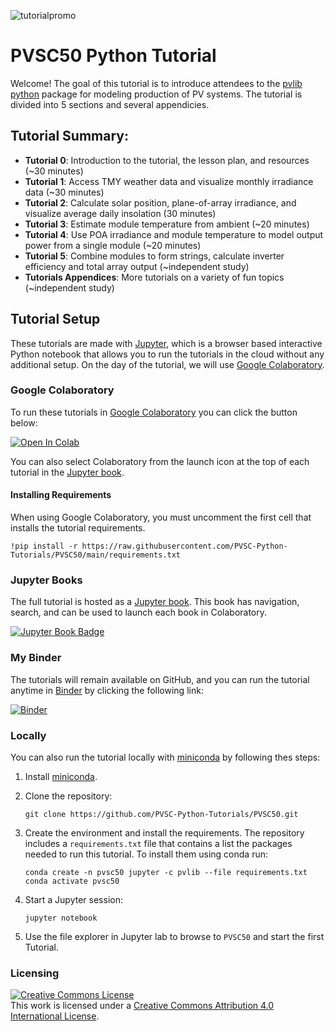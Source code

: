 ![tutorialpromo](images/tutorial_banner.PNG)

# PVSC50 Python Tutorial
Welcome! The goal of this tutorial is to introduce attendees to the
[pvlib python](https://pvlib-python.readthedocs.io/) package for modeling
production of PV systems. The tutorial is divided into 5 sections and several
appendicies.

## Tutorial Summary:
* **Tutorial 0**: Introduction to the tutorial, the lesson plan, and resources (~30 minutes)
* **Tutorial 1**: Access TMY weather data and visualize monthly irradiance data (~30 minutes)
* **Tutorial 2**: Calculate solar position, plane-of-array irradiance, and
  visualize average daily insolation (30 minutes)
* **Tutorial 3**: Estimate module temperature from ambient (~20 minutes)
* **Tutorial 4**: Use POA irradiance and module temperature to model output power
  from a single module (~20 minutes)
* **Tutorial 5**: Combine modules to form strings, calculate inverter efficiency
  and total array output (~independent study)
* **Tutorials Appendices**: More tutorials on a variety of fun topics (~independent study)

## Tutorial Setup
These tutorials are made with [Jupyter](https://jupyter.org), which is a
browser based interactive Python notebook that allows you to run the tutorials
in the cloud without any additional setup. On the day of the tutorial, we will
use [Google Colaboratory](https://colab.research.google.com/).

### Google Colaboratory
To run these tutorials in [Google Colaboratory](https://colab.research.google.com/)
you can click the button below:

<a target="_blank" href="https://colab.research.google.com/github/PVSC-Python-Tutorials/PVSC50/blob/main/Tutorial%200%20-%20Overview.ipynb">
  <img src="https://colab.research.google.com/assets/colab-badge.svg" alt="Open In Colab"/>
</a>

You can also select Colaboratory from the launch icon at the top of each tutorial
in the [Jupyter book](https://pvsc-python-tutorials.github.io/PVSC50/index.html).

#### Installing Requirements
When using Google Colaboratory, you must uncomment the first cell that installs
the tutorial requirements.

    !pip install -r https://raw.githubusercontent.com/PVSC-Python-Tutorials/PVSC50/main/requirements.txt

### Jupyter Books

The full tutorial is hosted as a [Jupyter book](https://jupyterbook.org/intro.html).
This book has navigation, search, and can be used to launch each book in Colaboratory.

[![Jupyter Book Badge](https://jupyterbook.org/badge.svg)](<https://pvsc-python-tutorials.github.io/PVSC50/index.html>)

### My Binder

The tutorials will remain available on GitHub, and you can run
the tutorial anytime in [Binder](https://mybinder.org) by clicking the
following link:

[![Binder](https://mybinder.org/badge_logo.svg)](https://mybinder.org/v2/gh/PVSC-Python-Tutorials/PVSC50/main)

### Locally

You can also run the tutorial locally with
[miniconda](https://docs.conda.io/en/latest/miniconda.html) by following thes
steps:

1. Install [miniconda](https://docs.conda.io/en/latest/miniconda.html).

1. Clone the repository:

   ```
   git clone https://github.com/PVSC-Python-Tutorials/PVSC50.git
   ```

1. Create the environment and install the requirements. The repository includes
   a `requirements.txt` file that contains a list the packages needed to run
   this tutorial. To install them using conda run:

   ```
   conda create -n pvsc50 jupyter -c pvlib --file requirements.txt
   conda activate pvsc50
   ```

1. Start a Jupyter session:

   ```
   jupyter notebook
   ```

1. Use the file explorer in Jupyter lab to browse to `PVSC50`
   and start the first Tutorial.


### Licensing

<a rel="license" href="http://creativecommons.org/licenses/by/4.0/"><img alt="Creative Commons License" style="border-width:0" src="https://i.creativecommons.org/l/by/4.0/88x31.png" /></a><br />This work is licensed under a <a rel="license" href="http://creativecommons.org/licenses/by/4.0/">Creative Commons Attribution 4.0 International License</a>.
